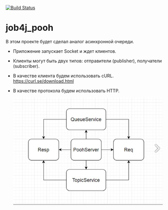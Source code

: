 [![Build Status](https://app.travis-ci.com/SlartiBartFast-art/job4j_pooh.svg?branch=main)](https://app.travis-ci.com/SlartiBartFast-art/job4j_pooh)
# job4j_pooh

В этом проекте будет сделал аналог асинхронной очереди.

- Приложение запускает Socket и ждет клиентов.

- Клиенты могут быть двух типов: отправители (publisher), получатели (subscriber).

- В качестве клиента будем использовать cURL. https://curl.se/download.html

- В качестве протокола будем использовать HTTP.
  

  ![Image of Arch](https://github.com/SlartiBartFast-art/job4j_pooh/blob/main/image/Architecture.jpg)
  